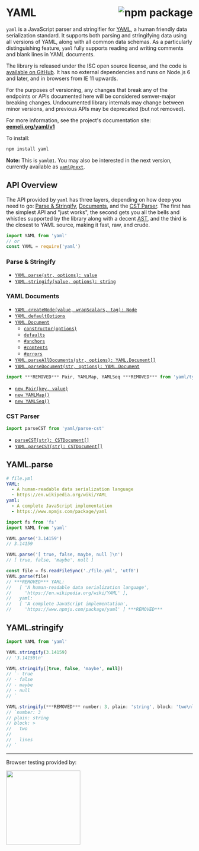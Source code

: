 # YAML <a href="https://www.npmjs.com/package/yaml"><img align="right" src="https://badge.fury.io/js/yaml.svg" title="npm package" /></a>

`yaml` is a JavaScript parser and stringifier for [YAML](http://yaml.org/), a human friendly data serialization standard. It supports both parsing and stringifying data using all versions of YAML, along with all common data schemas. As a particularly distinguishing feature, `yaml` fully supports reading and writing comments and blank lines in YAML documents.

The library is released under the ISC open source license, and the code is [available on GitHub](https://github.com/eemeli/yaml/). It has no external dependencies and runs on Node.js 6 and later, and in browsers from IE 11 upwards.

For the purposes of versioning, any changes that break any of the endpoints or APIs documented here will be considered semver-major breaking changes. Undocumented library internals may change between minor versions, and previous APIs may be deprecated (but not removed).

For more information, see the project's documentation site: [**eemeli.org/yaml/v1**](https://eemeli.org/yaml/v1/)

To install:

```sh
npm install yaml
```

**Note:** This is `yaml@1`. You may also be interested in the next version, currently available as [`yaml@next`](https://www.npmjs.com/package/yaml/v/next).

## API Overview

The API provided by `yaml` has three layers, depending on how deep you need to go: [Parse & Stringify](https://eemeli.org/yaml/v1/#parse-amp-stringify), [Documents](https://eemeli.org/yaml/#documents), and the [CST Parser](https://eemeli.org/yaml/#cst-parser). The first has the simplest API and "just works", the second gets you all the bells and whistles supported by the library along with a decent [AST](https://eemeli.org/yaml/#content-nodes), and the third is the closest to YAML source, making it fast, raw, and crude.

```js
import YAML from 'yaml'
// or
const YAML = require('yaml')
```

### Parse & Stringify

- [`YAML.parse(str, options): value`](https://eemeli.org/yaml/v1/#yaml-parse)
- [`YAML.stringify(value, options): string`](https://eemeli.org/yaml/v1/#yaml-stringify)

### YAML Documents

- [`YAML.createNode(value, wrapScalars, tag): Node`](https://eemeli.org/yaml/v1/#creating-nodes)
- [`YAML.defaultOptions`](https://eemeli.org/yaml/v1/#options)
- [`YAML.Document`](https://eemeli.org/yaml/v1/#yaml-documents)
  - [`constructor(options)`](https://eemeli.org/yaml/v1/#creating-documents)
  - [`defaults`](https://eemeli.org/yaml/v1/#options)
  - [`#anchors`](https://eemeli.org/yaml/v1/#working-with-anchors)
  - [`#contents`](https://eemeli.org/yaml/v1/#content-nodes)
  - [`#errors`](https://eemeli.org/yaml/v1/#errors)
- [`YAML.parseAllDocuments(str, options): YAML.Document[]`](https://eemeli.org/yaml/v1/#parsing-documents)
- [`YAML.parseDocument(str, options): YAML.Document`](https://eemeli.org/yaml/v1/#parsing-documents)

```js
import ***REMOVED*** Pair, YAMLMap, YAMLSeq ***REMOVED*** from 'yaml/types'
```

- [`new Pair(key, value)`](https://eemeli.org/yaml/v1/#creating-nodes)
- [`new YAMLMap()`](https://eemeli.org/yaml/v1/#creating-nodes)
- [`new YAMLSeq()`](https://eemeli.org/yaml/v1/#creating-nodes)

### CST Parser

```js
import parseCST from 'yaml/parse-cst'
```

- [`parseCST(str): CSTDocument[]`](https://eemeli.org/yaml/v1/#parsecst)
- [`YAML.parseCST(str): CSTDocument[]`](https://eemeli.org/yaml/v1/#parsecst)

## YAML.parse

```yaml
# file.yml
YAML:
  - A human-readable data serialization language
  - https://en.wikipedia.org/wiki/YAML
yaml:
  - A complete JavaScript implementation
  - https://www.npmjs.com/package/yaml
```

```js
import fs from 'fs'
import YAML from 'yaml'

YAML.parse('3.14159')
// 3.14159

YAML.parse('[ true, false, maybe, null ]\n')
// [ true, false, 'maybe', null ]

const file = fs.readFileSync('./file.yml', 'utf8')
YAML.parse(file)
// ***REMOVED*** YAML:
//   [ 'A human-readable data serialization language',
//     'https://en.wikipedia.org/wiki/YAML' ],
//   yaml:
//   [ 'A complete JavaScript implementation',
//     'https://www.npmjs.com/package/yaml' ] ***REMOVED***
```

## YAML.stringify

```js
import YAML from 'yaml'

YAML.stringify(3.14159)
// '3.14159\n'

YAML.stringify([true, false, 'maybe', null])
// `- true
// - false
// - maybe
// - null
// `

YAML.stringify(***REMOVED*** number: 3, plain: 'string', block: 'two\nlines\n' ***REMOVED***)
// `number: 3
// plain: string
// block: >
//   two
//
//   lines
// `
```

---

Browser testing provided by:

<a href="https://www.browserstack.com/open-source">
<img width=200 src="https://eemeli.org/yaml/images/browserstack.svg" />
</a>
